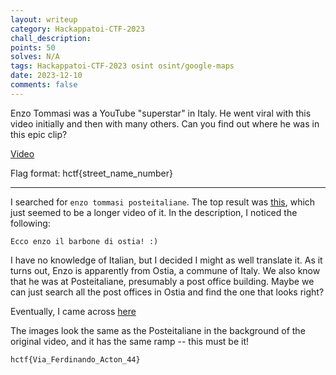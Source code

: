 ```yaml
---
layout: writeup
category: Hackappatoi-CTF-2023
chall_description:
points: 50
solves: N/A
tags: Hackappatoi-CTF-2023 osint osint/google-maps
date: 2023-12-10
comments: false
---
```


Enzo Tommasi was a YouTube "superstar" in Italy. He went viral with this video initially and then with many others. Can you find out where he was in this epic clip?  

[Video](https://www.youtube.com/watch?v=rNta7FLxq8s&ab_channel=Team_demon_loba)  

Flag format: hctf{street_name_number}  

---

 I searched for `enzo tommasi posteitaliane`. The top result was [this](https://www.youtube.com/watch?v=0okWSROpPkM), which just seemed to be a longer video of it. In the description, I noticed the following:  

    Ecco enzo il barbone di ostia! :)

I have no knowledge of Italian, but I decided I might as well translate it. As it turns out, Enzo is apparently from Ostia, a commune of Italy. We also know that he was at Posteitaliane, presumably a post office building. Maybe we can just search all the post offices in Ostia and find the one that looks right?  

Eventually, I came across [here](https://www.google.com/maps/place/%22Poste+Italiane%22+post+office/@41.7318242,12.2907958,19.25z/data=!4m10!1m2!2m1!1sostia+poste+italiane!3m6!1s0x1325efd7b7c4f647:0x3141232819de3dbe!8m2!3d41.7317529!4d12.2911678!15sChRvc3RpYSBwb3N0ZSBpdGFsaWFuZSIDiAEBkgELcG9zdF9vZmZpY2XgAQA!16s%2Fg%2F1trrxz32?entry=ttu)  

The images look the same as the Posteitaliane in the background of the original video, and it has the same ramp -- this must be it!  

    hctf{Via_Ferdinando_Acton_44}